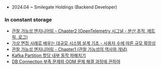 - 2024.04 ~ Smilegate Holdings (Backend Developer)

### In constant storage

<!-- BLOG-POST-LIST:START -->
- [관찰 가능성 엔지니어링 - Chapter2 &lpar;OpenTelemetry 시그널 - 분산 추적, 메트릭, 로그&rpar;](https://k-diger.github.io/posts/opentelemetry02/)
- [가상 면접 사례로 배우는 대규모 시스템 설계 기초 - 사용자 수에 따른 규모 확장성](https://k-diger.github.io/posts/systemdesign01/)
- [관찰 가능성 엔지니어링 - Chapter1 &lpar;관찰 가능성의 역사와 개념&rpar;](https://k-diger.github.io/posts/opentelemetry01/)
- [Kafka Partition 할당 내부 동작 파해치기](https://k-diger.github.io/posts/KafkaAssignor/)
- [DB Connection 부족 문제와 OOM 문제 해결 과정에 관하여](https://k-diger.github.io/posts/SHORTS-1/)
<!-- BLOG-POST-LIST:END -->
